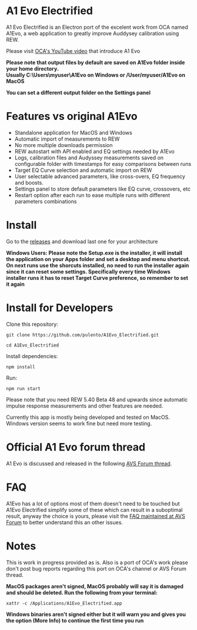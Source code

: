 # A1 Evo Electrified

A1 Evo Electrified is an Electron port of the excelent work from OCA named A1Evo, a web application to greatly improve Auddysey calibration using REW.

Please visit [OCA's YouTube video](https://www.youtube.com/watch?v=lmZ5yV1-wMI) that introduce A1 Evo

**Please note that output files by default are saved on A1Evo folder inside your home directory.**  
**Usually C:\Users\myuser\A1Evo on Windows or /User/myuser/A1Evo on MacOS**

**You can set a different output folder on the Settings panel**

# Features vs original A1Evo

<ul>
  <li>Standalone application for MacOS and Windows</li>
  <li>Automatic import of measurements to REW</li>
  <li>No more multiple downloads permission</li>
  <li>REW autostart with API enabled and EQ settings needed by A1Evo</li>
  <li>Logs, calibration files and Audyssey measurements saved on configurable folder with timestamps for easy comparisons between runs</li>
  <li>Target EQ Curve selection and automatic import on REW</li>
  <li>User selectable advanced parameters, like cross-overs, EQ frequency and boosts.</li>
  <li>Settings panel to store default parameters like EQ curve, crossovers, etc</li>
  <li>Restart option after each run to ease multiple runs with different parameters combinations</li>
</ul>

# Install

Go to the [releases](https://github.com/pulento/A1Evo_Electrified/releases) and download last one for your architecture

**Windows Users: Please note the Setup.exe is the installer, it will install the application on your Apps folder and set a desktop and menu shortcut.
On next runs use the shorcuts installed, no need to run the installer again since it can reset some settings. Specifically every time Windows installer runs
it has to reset Target Curve preference, so remember to set it again**

# Install for Developers

Clone this repository:
```
git clone https://github.com/pulento/A1Evo_Electrified.git
```
```
cd A1Evo_Electrified
```
Install dependencies:

```
npm install
```

Run:

```
npm run start
```

Please note that you need REW 5.40 Beta 48 and upwards since automatic impulse response measurements and other features are needed.

Currently this app is mostly being developed and tested on MacOS. Windows version seems to work fine but need more testing.

# Official A1 Evo forum thread

A1 Evo is discussed and released in the following [AVS Forum thread](https://www.avsforum.com/threads/audyssey-one-oca-does-it-again-and-again.3297198).

# FAQ

A1Evo has a lot of options most of them doesn't need to be touched but A1Evo Electrified simplify some of these which can result in a suboptimal result, anyway the choice is yours, please visit the [FAQ maintained at AVS Forum](https://www.avsforum.com/threads/faq-audyssey-one-evo-by-oca.3306602/) to better understand this an other issues.

# Notes

This is work in progress provided as is. Also is a port of OCA's work please don't post bug reports regarding this port on OCA's channel or AVS Forum thread.

**MacOS packages aren't signed, MacOS probably will say it is damaged and should be deleted. Run the following from your terminal:**

```
xattr -c /Applications/A1Evo_Electrified.app
```
**Windows binaries aren't signed either but it will warn you and gives you the option (More Info) to continue the first time you run**

